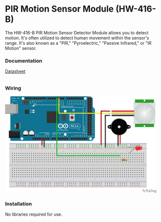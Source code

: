# PIR Motion Sensor Module (HW-416-B)

The HW-416-B PIR Motion Sensor Detector Module allows you to detect motion. It's often utilized to detect
human movement within the sensor's range. It's also known as a "PIR," "Pyroelectric," "Passive Infrared,"
or "IR Motion" sensor.

### Documentation
[Datasheet](https://www.taydaelectronics.com/datasheets/files/A-4432.pdf)


```
```

### Wiring

<img src="PIRMotionSensor.png" width="500">

### Installation
No libraries required for use.
